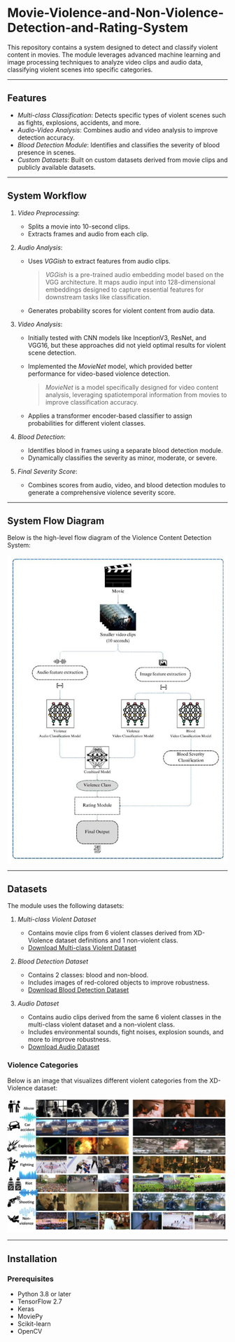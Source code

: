 # Movie-Violence-and-Non-Violence-Detection-and-Rating-System



This repository contains a system designed to detect and classify violent content in movies. The module leverages advanced machine learning and image processing techniques to analyze video clips and audio data, classifying violent scenes into specific categories.

---

## Features
- *Multi-class Classification*: Detects specific types of violent scenes such as fights, explosions, accidents, and more.
- *Audio-Video Analysis*: Combines audio and video analysis to improve detection accuracy.
- *Blood Detection Module*: Identifies and classifies the severity of blood presence in scenes.
- *Custom Datasets*: Built on custom datasets derived from movie clips and publicly available datasets.

---

## System Workflow

1. *Video Preprocessing*:
    - Splits a movie into 10-second clips.
    - Extracts frames and audio from each clip.

2. *Audio Analysis*:
    - Uses *VGGish* to extract features from audio clips.  
      > *VGGish* is a pre-trained audio embedding model based on the VGG architecture. It maps audio input into 128-dimensional embeddings designed to capture essential features for downstream tasks like classification.

    - Generates probability scores for violent content from audio data.

3. *Video Analysis*:
    - Initially tested with CNN models like InceptionV3, ResNet, and VGG16, but these approaches did not yield optimal results for violent scene detection.
    - Implemented the *MovieNet* model, which provided better performance for video-based violence detection.  
      > *MovieNet* is a model specifically designed for video content analysis, leveraging spatiotemporal information from movies to improve classification accuracy.

    - Applies a transformer encoder-based classifier to assign probabilities for different violent classes.

4. *Blood Detection*:
    - Identifies blood in frames using a separate blood detection module.
    - Dynamically classifies the severity as minor, moderate, or severe.

5. *Final Severity Score*:
    - Combines scores from audio, video, and blood detection modules to generate a comprehensive violence severity score.

---

## System Flow Diagram

Below is the high-level flow diagram of the Violence Content Detection System:

![System Flow Diagram](https://github.com/Lathika-Wathsara/Movie-Violence-and-Non-Violence-Detection-and-Rating-System/blob/e07f7684e3b6f9198fac6aba9f5bdd97de577085/Flow%20diagram.jpg)



---

## Datasets

The module uses the following datasets:

1. *Multi-class Violent Dataset*  
   - Contains movie clips from 6 violent classes derived from XD-Violence dataset definitions and 1 non-violent class.
   - [Download Multi-class Violent Dataset](https://drive.google.com/drive/folders/158ceibgYDFB6q0fiuF9sjJjQCulgtK2f?usp=sharing)  

2. *Blood Detection Dataset*  
   - Contains 2 classes: blood and non-blood.  
   - Includes images of red-colored objects to improve robustness.  
   - [Download Blood Detection Dataset](https://drive.google.com/drive/folders/158ceibgYDFB6q0fiuF9sjJjQCulgtK2f?usp=sharing)

3. *Audio Dataset*  
   - Contains audio clips derived from the same 6 violent classes in the multi-class violent dataset and a non-violent class.
   - Includes environmental sounds, fight noises, explosion sounds, and more to improve robustness.
   - [Download Audio Dataset](https://drive.google.com/drive/folders/158ceibgYDFB6q0fiuF9sjJjQCulgtK2f?usp=sharing)

### Violence Categories  
Below is an image that visualizes different violent categories from the XD-Violence dataset:

![Violence Categories](https://github.com/Lathika-Wathsara/Movie-Violence-and-Non-Violence-Detection-and-Rating-System/blob/d3a877be73b2155f04f644a580305f732b21a1eb/Categories.jpg)


---

## Installation

### Prerequisites
- Python 3.8 or later
- TensorFlow 2.7
- Keras
- MoviePy
- Scikit-learn
- OpenCV


